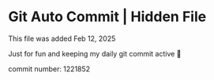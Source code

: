 # Git Auto Commit | Hidden File

This file was added Feb 12, 2025

Just for fun and keeping my daily git commit active 🤪

commit number: 1221852
